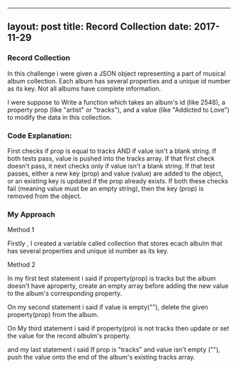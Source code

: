 
---
layout: post
title: Record Collection
date: 2017-11-29
---

### Record Collection

In this challenge i were  given a JSON object representing a part of  musical album collection. Each album has several properties and a unique id number as its key. Not all albums have complete information.

I were suppose to Write a function which takes an album's id (like 2548), a property prop (like "artist" or "tracks"), and a value (like "Addicted to Love") to modify the data in this collection.

### Code Explanation:

First checks if prop is equal to tracks AND if value isn't a blank string. If both tests pass, value is pushed into the tracks array.
If that first check doesn't pass, it next checks only if value isn't a blank string. If that test passes, either a new key (prop) and value (value) are added to the object, or an existing key is updated if the prop already exists. If both these checks fail (meaning value must be an empty string), then the key (prop) is removed from the object.

### My Approach

Method 1

Firstly ,  I created a variable called collection that stores ecach albulm that has several properties and unique  id number as its key.

Method 2

In my  first test statement i said if  property(prop) is tracks but the album doesn't have aproperty, create an empty array before adding the new value to the album's corresponding property.

On my second statement i said if value is empty(""), delete the given property(prop) from the album.

On My third statement i said if property(pro) is  not tracks then update  or set the value for the record albulm's property.

and my last statement i said If prop is "tracks" and value isn't empty (""), push the value onto the end of the album's existing tracks array.

